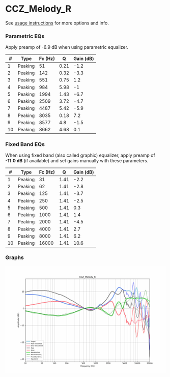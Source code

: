 # CCZ_Melody_R
See [usage instructions](https://github.com/jaakkopasanen/AutoEq#usage) for more options and info.

### Parametric EQs
Apply preamp of -6.9 dB when using parametric equalizer.

|   # | Type    |   Fc (Hz) |    Q |   Gain (dB) |
|-----|---------|-----------|------|-------------|
|   1 | Peaking |        51 | 0.21 |        -1.2 |
|   2 | Peaking |       142 | 0.32 |        -3.3 |
|   3 | Peaking |       551 | 0.75 |         1.2 |
|   4 | Peaking |       984 | 5.98 |        -1   |
|   5 | Peaking |      1994 | 1.43 |        -6.7 |
|   6 | Peaking |      2509 | 3.72 |        -4.7 |
|   7 | Peaking |      4487 | 5.42 |        -5.9 |
|   8 | Peaking |      8035 | 0.18 |         7.2 |
|   9 | Peaking |      8577 | 4.8  |        -1.5 |
|  10 | Peaking |      8662 | 4.68 |         0.1 |

### Fixed Band EQs
When using fixed band (also called graphic) equalizer, apply preamp of **-11.0 dB** (if available) and set gains manually with these parameters.

|   # | Type    |   Fc (Hz) |    Q |   Gain (dB) |
|-----|---------|-----------|------|-------------|
|   1 | Peaking |        31 | 1.41 |        -2.2 |
|   2 | Peaking |        62 | 1.41 |        -2.8 |
|   3 | Peaking |       125 | 1.41 |        -3.7 |
|   4 | Peaking |       250 | 1.41 |        -2.5 |
|   5 | Peaking |       500 | 1.41 |         0.3 |
|   6 | Peaking |      1000 | 1.41 |         1.4 |
|   7 | Peaking |      2000 | 1.41 |        -4.5 |
|   8 | Peaking |      4000 | 1.41 |         2.7 |
|   9 | Peaking |      8000 | 1.41 |         6.2 |
|  10 | Peaking |     16000 | 1.41 |        10.6 |

### Graphs
![](./CCZ_Melody_R.png)
